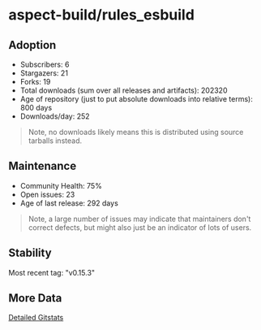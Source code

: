 # aspect-build/rules_esbuild

## Adoption

- Subscribers: 6
- Stargazers: 21
- Forks: 19
- Total downloads (sum over all releases and artifacts): 202320
- Age of repository (just to put absolute downloads into relative terms): 800 days
- Downloads/day: 252

> Note, no downloads likely means this is distributed using source tarballs instead.

## Maintenance

- Community Health: 75%
- Open issues: 23
- Age of last release: 292 days

> Note, a large number of issues may indicate that maintainers don't correct defects, but might also
> just be an indicator of lots of users.

## Stability

Most recent tag: "v0.15.3"

## More Data

[Detailed Gitstats](/bazel-catalog/gitstats/aspect-build/rules_esbuild)

